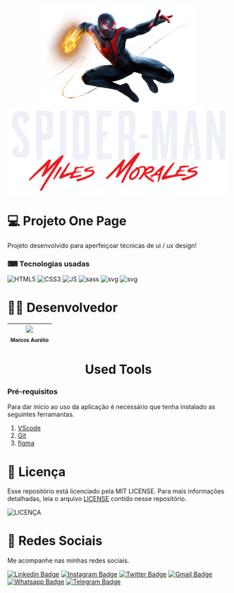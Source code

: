 
<div align="center">
 <img src="https://github.com/marcosaureliodev/OnePageSpiderMan/blob/master/img/spider-man.png" width="350px"/></br>
 <img src="https://github.com/marcosaureliodev/OnePageSpiderMan/blob/master/img/spiderman-text.png" width="500px"/></br>
</div>

# 💻 Projeto One Page
Projeto desenvolvido para aperfeiçoar técnicas de ui / ux design!

### ⌨ Tecnologias usadas

![HTML5](https://img.shields.io/badge/HTML-HTML5-orange) ![CSS3](https://img.shields.io/badge/Css-CSS3-blue) ![JS](https://img.shields.io/badge/Javascript-JS-yellow) ![sass](https://img.shields.io/badge/scss-sass-pink) ![svg](https://img.shields.io/badge/SVG-SVGinject1.2.3-yellow) ![svg](https://img.shields.io/badge/GSAP-Gsap-green)

# 👨‍💻 Desenvolvedor 
[<img src="https://avatars3.githubusercontent.com/u/63154006?s=460&u=42ba311a73dfa829f5ea8cd220fd054ee05314cb&v" width=115 > <br> <sub> Marcos Aurélio </sub>](https://github.com/marcosaureliodev) |
| :---: |

<h1 align='center'> Used Tools </h1>

### Pré-requisitos
Para dar início ao uso da aplicação é necessário que tenha instalado as seguintes ferramantas.

1. [VScode](https://code.visualstudio.com/)
2. [Git](https://git-scm.com)
3. [figma](https://figma.com)

# 📑 Licença

Esse repositório está licenciado pela MIT LICENSE. Para mais informações detalhadas, leia o arquivo [LICENSE](https://github.com/marcosaureliodev/OnePageSpiderMan/blob/main/LICENSE) contido nesse repositório.

![LICENÇA](https://img.shields.io/badge/LICENÇA-MIT-GREEN)

# 📱 Redes Sociais

Me acompanhe nas minhas redes sociais.

[![Linkedin Badge](https://img.shields.io/badge/-Linkedin-blue?style=flat-square&logo=Linkedin&logoColor=white&link=https://www.linkedin.com/in/marcos-aur%C3%A9lio-47b590139/)](https://www.linkedin.com/in/marcos-aur%C3%A9lio-47b590139/) [![Instagram Badge](https://img.shields.io/badge/-Instagram-FF0000?style=flat-square&labelColor=FF0000&logo=instagram&logoColor=white&link=https://www.instagram.com/marcosaurelio.itz)](https://www.instagram.com/marcosaurelio.itz) [![Twitter Badge](https://img.shields.io/badge/-Twitter-1ca0f1?style=flat-square&labelColor=1ca0f1&logo=twitter&logoColor=white&link=https://twitter.com/aurlio_a)](https://twitter.com/aurlio_a) [![Gmail Badge](https://img.shields.io/badge/-Email-c14438?style=flat-square&logo=Gmail&logoColor=white&link=mailto:marcos.aureliodev@gmail.com)](mailto:marcos.aureliodev@gmail.com) [![Whatsapp Badge](https://img.shields.io/badge/-WhatsApp-brightgreen?style=flat-square&logo=WhatsApp&logoColor=white&link=https://api.whatsapp.com/send?phone=5599982501381)](https://api.whatsapp.com/send?phone=5599982501381) [![Telegram Badge](https://img.shields.io/badge/-Telegram-blue?style=flat-square&logo=Telegram&logoColor=white&link=https://t.me/eusoumarcos)](https://t.me/eusoumarcos)
